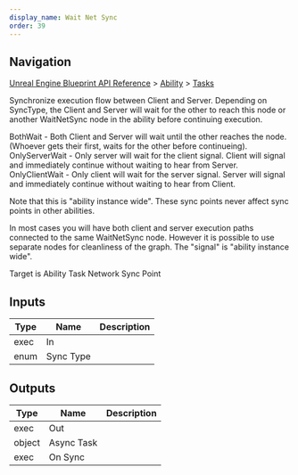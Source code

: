 ```yaml
---
display_name: Wait Net Sync
order: 39
---
```

## Navigation

[Unreal Engine Blueprint API Reference](https://dev.epicgames.com/documentation/en-us/unreal-engine/BlueprintAPI) > [Ability](https://dev.epicgames.com/documentation/en-us/unreal-engine/BlueprintAPI/Ability) > [Tasks](https://dev.epicgames.com/documentation/en-us/unreal-engine/BlueprintAPI/Ability/Tasks)

Synchronize execution flow between Client and Server. Depending on SyncType, the Client and Server will wait for the other to reach this node or another WaitNetSync node in the ability before continuing execution.

BothWait - Both Client and Server will wait until the other reaches the node. (Whoever gets their first, waits for the other before continueing).
OnlyServerWait - Only server will wait for the client signal. Client will signal and immediately continue without waiting to hear from Server.
OnlyClientWait - Only client will wait for the server signal. Server will signal and immediately continue without waiting to hear from Client.

Note that this is "ability instance wide". These sync points never affect sync points in other abilities.

In most cases you will have both client and server execution paths connected to the same WaitNetSync node. However it is possible to use separate nodes
for cleanliness of the graph. The "signal" is "ability instance wide".

Target is Ability Task Network Sync Point

## Inputs

| Type | Name | Description |
| --- | --- | --- |
| exec | In |  |
| enum | Sync Type |  |

## Outputs

| Type | Name | Description |
| --- | --- | --- |
| exec | Out |  |
| object | Async Task |  |
| exec | On Sync |  |
